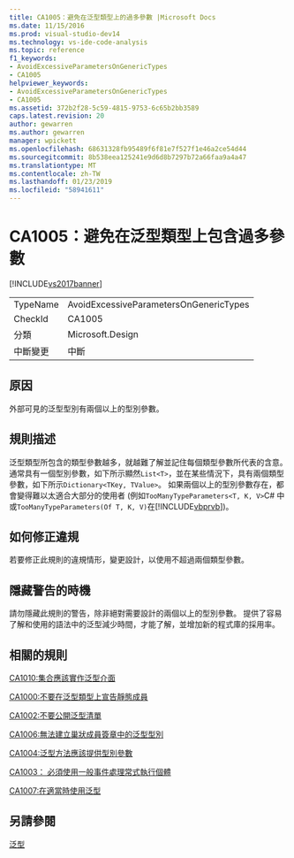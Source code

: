 ```yaml
---
title: CA1005：避免在泛型類型上的過多參數 |Microsoft Docs
ms.date: 11/15/2016
ms.prod: visual-studio-dev14
ms.technology: vs-ide-code-analysis
ms.topic: reference
f1_keywords:
- AvoidExcessiveParametersOnGenericTypes
- CA1005
helpviewer_keywords:
- AvoidExcessiveParametersOnGenericTypes
- CA1005
ms.assetid: 372b2f28-5c59-4815-9753-6c65b2bb3589
caps.latest.revision: 20
author: gewarren
ms.author: gewarren
manager: wpickett
ms.openlocfilehash: 68631328fb95489f6f81e7f527f1e46a2ce54d44
ms.sourcegitcommit: 8b538eea125241e9d6d8b7297b72a66faa9a4a47
ms.translationtype: MT
ms.contentlocale: zh-TW
ms.lasthandoff: 01/23/2019
ms.locfileid: "58941611"
---
```

# <a name="ca1005-avoid-excessive-parameters-on-generic-types"></a>CA1005：避免在泛型類型上包含過多參數
[!INCLUDE[vs2017banner](../includes/vs2017banner.md)]

|||
|-|-|
|TypeName|AvoidExcessiveParametersOnGenericTypes|
|CheckId|CA1005|
|分類|Microsoft.Design|
|中斷變更|中斷|

## <a name="cause"></a>原因
 外部可見的泛型型別有兩個以上的型別參數。

## <a name="rule-description"></a>規則描述
 泛型類型所包含的類型參數越多，就越難了解並記住每個類型參數所代表的含意。 通常具有一個型別參數，如下所示顯然`List<T>`，並在某些情況下，具有兩個類型參數，如下所示`Dictionary<TKey, TValue>`。 如果兩個以上的型別參數存在，都會變得難以太適合大部分的使用者 (例如`TooManyTypeParameters<T, K, V>`C# 中或`TooManyTypeParameters(Of T, K, V)`在[!INCLUDE[vbprvb](../includes/vbprvb-md.md)])。

## <a name="how-to-fix-violations"></a>如何修正違規
 若要修正此規則的違規情形，變更設計，以使用不超過兩個類型參數。

## <a name="when-to-suppress-warnings"></a>隱藏警告的時機
 請勿隱藏此規則的警告，除非絕對需要設計的兩個以上的型別參數。 提供了容易了解和使用的語法中的泛型減少時間，才能了解，並增加新的程式庫的採用率。

## <a name="related-rules"></a>相關的規則
 [CA1010:集合應該實作泛型介面](../code-quality/ca1010-collections-should-implement-generic-interface.md)

 [CA1000:不要在泛型類型上宣告靜態成員](../code-quality/ca1000-do-not-declare-static-members-on-generic-types.md)

 [CA1002:不要公開泛型清單](../code-quality/ca1002-do-not-expose-generic-lists.md)

 [CA1006:無法建立巢狀成員簽章中的泛型型別](../code-quality/ca1006-do-not-nest-generic-types-in-member-signatures.md)

 [CA1004:泛型方法應該提供型別參數](../code-quality/ca1004-generic-methods-should-provide-type-parameter.md)

 [CA1003： 必須使用一般事件處理常式執行個體](../code-quality/ca1003-use-generic-event-handler-instances.md)

 [CA1007:在適當時使用泛型](../code-quality/ca1007-use-generics-where-appropriate.md)

## <a name="see-also"></a>另請參閱
 [泛型](http://msdn.microsoft.com/library/75ea8509-a4ea-4e7a-a2b3-cf72482e9282)
